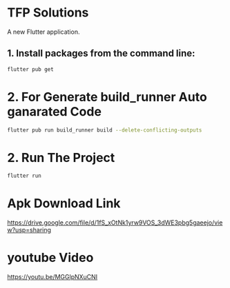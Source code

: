 # TFP Solutions

A new Flutter application.

## 1. Install packages from the command line:

```bash
flutter pub get
```
# 2. For Generate build_runner Auto ganarated Code
```bash
flutter pub run build_runner build --delete-conflicting-outputs
```

# 2. Run The Project
```bash
flutter run
```

# Apk Download Link
https://drive.google.com/file/d/1fS_xOtNk1yrw9VOS_3dWE3pbg5gaeejo/view?usp=sharing

# youtube Video
https://youtu.be/MGGlpNXuCNI



